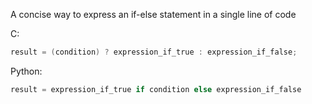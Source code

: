 A concise way to express an if-else statement in a single line of code

C:
```C
result = (condition) ? expression_if_true : expression_if_false;
```

Python:
```python
result = expression_if_true if condition else expression_if_false
```
